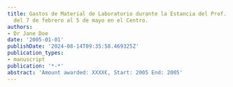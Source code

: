 ```yaml
---
title: Gastos de Material de Laboratorio durante la Estancia del Prof. Kjetil Roblerg
  del 7 de febrero al 5 de mayo en el Centro.
authors:
- Dr Jane Doe
date: '2005-01-01'
publishDate: '2024-08-14T09:35:58.469325Z'
publication_types:
- manuscript
publication: '*-*'
abstract: 'Amount awarded: XXXX€, Start: 2005 End: 2005'
---
```

